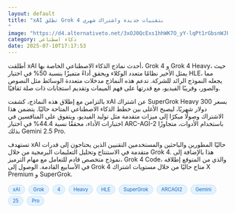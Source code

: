 ```yaml
---
layout: default
title: "xAI تطلق Grok 4 بتقنيات جديدة واشتراك شهري
"
image: "https://d4.alternativeto.net/3xOJ0QcExs1hhWK7O_yY-lqPt1rGbsnWJFuQC3k7B3s/rs:fill:1520:760:0/g:ce:0:0/YWJzOi8vZGlzdC9jb250ZW50LzE3NTIxNjkwMjA1MDgucG5n.png"
category: ذكاء اصطناعي
date: 2025-07-10T17:17:53
---
```


أطلقت xAI أحدث نماذج الذكاء الاصطناعي الخاصة بها، Grok 4 و Grok 4 Heavy، حيث يمثل الأخير نظامًا متعدد الوكلاء ويحقق أداءً متميزًا بنسبة 50% في اختبار HLE، مما يجعله النموذج الرائد للشركة. تدعم هذه النماذج مدخلات متعددة الوسائط مثل النصوص والصور، وقريبًا الفيديو، مع قدرتها على فهم الميمات وتقديم استجابات ذات صلة ثقافيًا.

بالتزامن مع إطلاق هذه النماذج، كشفت xAI عن اشتراك SuperGrok Heavy بسعر 300 دولار شهريًا، ليصبح الأغلى بين خطط الذكاء الاصطناعي المتاحة حاليًا. يتضمن هذا الاشتراك وصولًا مبكرًا إلى ميزات متقدمة مثل توليد الفيديو، ويتفوق على المنافسين في اختبارات الأداء، محققًا نسبة 44.4% في اختبار ARC-AGI-2 باستخدام الأدوات، متجاوزًا بذلك Gemini 2.5 Pro.

تستهدف xAI حاليًا المطورين والباحثين والمستخدمين التقنيين الذين يحتاجون إلى قدرات متقدمة في الاستنتاج وتحليل التعليمات البرمجية من خلال Grok 4. هذا بالإضافة إلى نموذج متخصص قادم للتعامل مع مهام الترميز، Grok 4 Code، والذي من المتوقع إطلاقه في الأسابيع القادمة. الوصول إلى Grok 4 متاح حاليًا من خلال مستويات اشتراك X Premium و SuperGrok.

<div style="margin-top:2px; margin-bottom:2px;"><a href="https://bidjadraft.github.io/?query=xAI" style="background:#e3f2fd; color:#1565c0; font-size:80%; border-radius:12px; padding:3px 10px; margin:2px 4px 2px 0; display:inline-block; border:1px solid #bbdefb; text-decoration:none;">xAI</a> <a href="https://bidjadraft.github.io/?query=Grok" style="background:#e3f2fd; color:#1565c0; font-size:80%; border-radius:12px; padding:3px 10px; margin:2px 4px 2px 0; display:inline-block; border:1px solid #bbdefb; text-decoration:none;">Grok</a> <a href="https://bidjadraft.github.io/?query=4" style="background:#e3f2fd; color:#1565c0; font-size:80%; border-radius:12px; padding:3px 10px; margin:2px 4px 2px 0; display:inline-block; border:1px solid #bbdefb; text-decoration:none;">4</a> <a href="https://bidjadraft.github.io/?query=Heavy" style="background:#e3f2fd; color:#1565c0; font-size:80%; border-radius:12px; padding:3px 10px; margin:2px 4px 2px 0; display:inline-block; border:1px solid #bbdefb; text-decoration:none;">Heavy</a> <a href="https://bidjadraft.github.io/?query=HLE" style="background:#e3f2fd; color:#1565c0; font-size:80%; border-radius:12px; padding:3px 10px; margin:2px 4px 2px 0; display:inline-block; border:1px solid #bbdefb; text-decoration:none;">HLE</a> <a href="https://bidjadraft.github.io/?query=SuperGrok" style="background:#e3f2fd; color:#1565c0; font-size:80%; border-radius:12px; padding:3px 10px; margin:2px 4px 2px 0; display:inline-block; border:1px solid #bbdefb; text-decoration:none;">SuperGrok</a> <a href="https://bidjadraft.github.io/?query=ARCAGI2" style="background:#e3f2fd; color:#1565c0; font-size:80%; border-radius:12px; padding:3px 10px; margin:2px 4px 2px 0; display:inline-block; border:1px solid #bbdefb; text-decoration:none;">ARCAGI2</a> <a href="https://bidjadraft.github.io/?query=Gemini" style="background:#e3f2fd; color:#1565c0; font-size:80%; border-radius:12px; padding:3px 10px; margin:2px 4px 2px 0; display:inline-block; border:1px solid #bbdefb; text-decoration:none;">Gemini</a> <a href="https://bidjadraft.github.io/?query=25" style="background:#e3f2fd; color:#1565c0; font-size:80%; border-radius:12px; padding:3px 10px; margin:2px 4px 2px 0; display:inline-block; border:1px solid #bbdefb; text-decoration:none;">25</a> <a href="https://bidjadraft.github.io/?query=Pro" style="background:#e3f2fd; color:#1565c0; font-size:80%; border-radius:12px; padding:3px 10px; margin:2px 4px 2px 0; display:inline-block; border:1px solid #bbdefb; text-decoration:none;">Pro</a></div><br><br>
